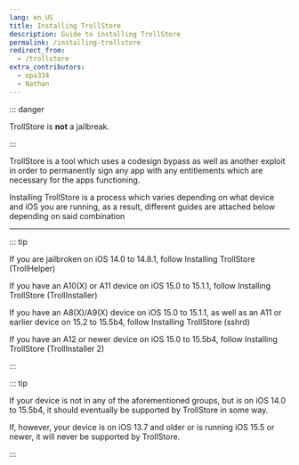 ```yaml
---
lang: en_US
title: Installing TrollStore
description: Guide to installing TrollStore
permalink: /installing-trollstore
redirect_from:
  - /trollstore
extra_contributors:
  - opa334
  - Nathan
---
```


::: danger

TrollStore is **not** a jailbreak.

:::

TrollStore is a tool which uses a codesign bypass as well as another exploit in order to permanently sign any app with any entitlements which are necessary for the apps functioning.

Installing TrollStore is a process which varies depending on what device and iOS you are running, as a result, different guides are attached below depending on said combination

---

::: tip

If you are jailbroken on iOS 14.0 to 14.8.1, follow <router-link to="/installing-trollhelper">Installing TrollStore (TrollHelper)</router-link>

If you have an A10(X) or A11 device on iOS 15.0 to 15.1.1, follow <router-link to="/installing-trollinstaller">Installing TrollStore (TrollInstaller)</router-link>

If you have an A8(X)/A9(X) device on iOS 15.0 to 15.1.1, as well as an A11 or earlier device on 15.2 to 15.5b4, follow <router-link to="/installing-trollstore-sshrd">Installing TrollStore (sshrd)</router-link>

If you have an A12 or newer device on iOS 15.0 to 15.5b4, follow <router-link to="/installing-trollinstaller2">Installing TrollStore (TrollInstaller 2)</router-link>

:::

::: tip

If your device is not in any of the aforementioned groups, but *is* on iOS 14.0 to 15.5b4, it should eventually be supported by TrollStore in some way.

If, however, your device is on iOS 13.7 and older or is running iOS 15.5 or newer, it will never be supported by TrollStore.

:::
